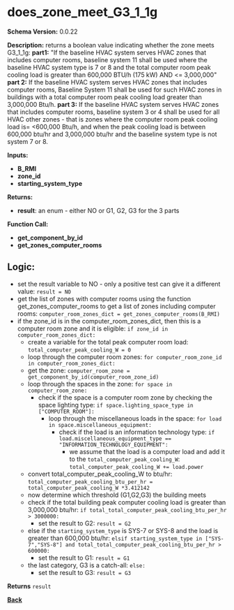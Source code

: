 # does_zone_meet_G3_1_1g
**Schema Version:** 0.0.22  

**Description:** returns a boolean value indicating whether the zone meets G3_1_1g:
    **part1:** "If the baseline HVAC system serves HVAC zones that includes computer rooms,  baseline system 11 shall be used where the baseline HVAC system type is 7 or 8 and the total computer room peak cooling load is greater than 600,000 BTU/h (175 kW) AND <= 3,000,000"
    **part 2:** If the baseline HVAC system serves HVAC zones that includes computer rooms,  Baseline System 11 shall be used for such HVAC zones in buildings with a total computer room peak cooling load greater than 3,000,000 Btu/h.
    **part 3:** If the baseline HVAC system serves HVAC zones that includes computer rooms,  baseline system 3 or 4 shall be used for all HVAC other zones - that is zones where the computer room peak cooling load is= <600,000 Btu/h, and when the peak cooling load is between 600,000 btu/hr and 3,000,000 btu/hr and the baseline system type is not system 7 or 8.

**Inputs:** 
- **B_RMI**
- **zone_id**
- **starting_system_type**

**Returns:**  
- **result**: an enum - either NO or G1, G2, G3 for the 3 parts

**Function Call:**
- **get_component_by_id**
- **get_zones_computer_rooms**

## Logic:
- set the result variable to NO - only a positive test can give it a different value: `result = NO`
- get the list of zones with computer rooms using the function get_zones_computer_rooms to get a list of zones including computer rooms: `computer_room_zones_dict = get_zones_computer_rooms(B_RMI)`
- if the zone_id is in the computer_room_zones_dict, then this is a computer room zone and it is eligible: `if zone_id in computer_room_zones_dict:`
    - create a variable for the total peak computer room load: `total_computer_peak_cooling_W = 0`
    - loop through the computer room zones: `for computer_room_zone_id in computer_room_zones_dict:`
    - get the zone: `computer_room_zone = get_component_by_id(computer_room_zone_id)`
    - loop through the spaces in the zone: `for space in computer_room_zone:`
        - check if the space is a computer room zone by checking the space lighting type: `if space.lighting_space_type in ["COMPUTER_ROOM"]:`
            - loop through the miscellaneous loads in the space: `for load in space.miscellaneous_equipment:`
                - check if the load is an information technology type: `if load.miscellaneous_equipment_type == "INFORMATION_TECHNOLOGY_EQUIPMENT":`
                    - we assume that the load is a computer load and add it to the `total_computer_peak_cooling_W`: `total_computer_peak_cooling_W += load.power`
    - convert total_computer_peak_cooling_W to btu/hr: `total_computer_peak_cooling_btu_per_hr = total_computer_peak_cooling_W *3.412142`
    - now determine which threshold (G1,G2,G3) the building meets
    - check if the total building peak computer cooling load is greater than 3,000,000 btu/hr: `if total_total_computer_peak_cooling_btu_per_hr > 3000000:`
        - set the result to G2: `result = G2`
    - else if the `starting_system_type` is SYS-7 or SYS-8 and the load is greater than 600,000 btu/hr: `elsif starting_system_type in ["SYS-7","SYS-8"] and total_total_computer_peak_cooling_btu_per_hr > 600000:`
        - set the result to G1: `result = G1`
    - the last category, G3 is a catch-all: `else:`
        - set the result to G3: `result = G3`

**Returns** `result`


**[Back](../_toc.md)**
